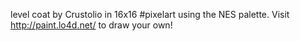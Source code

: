 level coat by Crustolio in 16x16 #pixelart using the NES palette. Visit http://paint.lo4d.net/ to draw your own! 